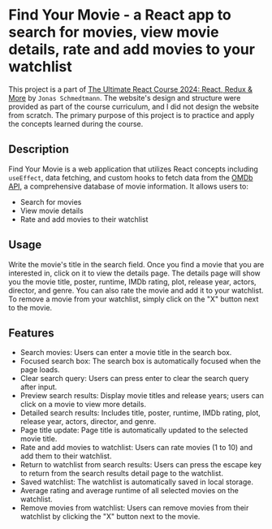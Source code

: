 # Find Your Movie - a React app to search for movies, view movie details, rate and add movies to your watchlist

This project is a part of [The Ultimate React Course 2024: React, Redux & More](https://www.udemy.com/course/the-ultimate-react-course/) by `Jonas Schmedtmann`.
The website's design and structure were provided as part of the course curriculum, and I did not design the website from scratch. The primary purpose of this project is to practice and apply the concepts learned during the course.

## Description

Find Your Movie is a web application that utilizes React concepts including `useEffect`, data fetching, and custom hooks to fetch data from the [OMDb API](https://www.omdbapi.com/), a comprehensive database of movie information. It allows users to:

- Search for movies
- View movie details
- Rate and add movies to their watchlist

## Usage

Write the movie's title in the search field.
Once you find a movie that you are interested in, click on it to view the details page. The details page will show you the movie title, poster, runtime, IMDb rating, plot, release year, actors, director, and genre. You can also rate the movie and add it to your watchlist.
To remove a movie from your watchlist, simply click on the "X" button next to the movie.

## Features

- Search movies: Users can enter a movie title in the search box.
- Focused search box: The search box is automatically focused when the page loads.
- Clear search query: Users can press enter to clear the search query after input.
- Preview search results: Display movie titles and release years; users can click on a movie to view more details.
- Detailed search results: Includes title, poster, runtime, IMDb rating, plot, release year, actors, director, and genre.
- Page title update: Page title is automatically updated to the selected movie title.
- Rate and add movies to watchlist: Users can rate movies (1 to 10) and add them to their watchlist.
- Return to watchlist from search results: Users can press the escape key to return from the search results detail page to the watchlist.
- Saved watchlist: The watchlist is automatically saved in local storage.
- Average rating and average runtime of all selected movies on the watchlist.
- Remove movies from watchlist: Users can remove movies from their watchlist by clicking the "X" button next to the movie.
